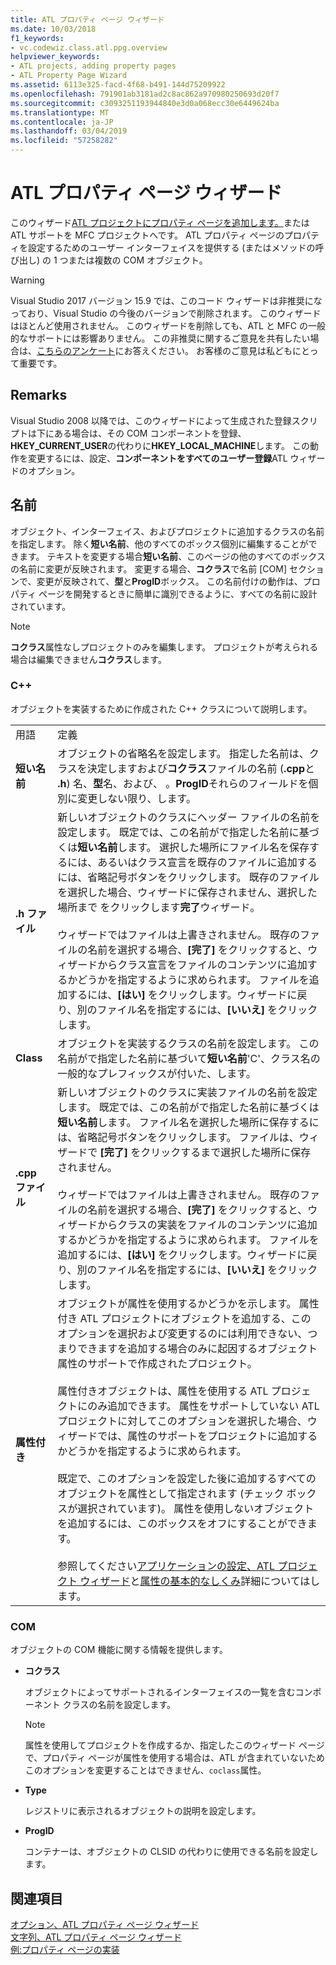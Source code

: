 ```yaml
---
title: ATL プロパティ ページ ウィザード
ms.date: 10/03/2018
f1_keywords:
- vc.codewiz.class.atl.ppg.overview
helpviewer_keywords:
- ATL projects, adding property pages
- ATL Property Page Wizard
ms.assetid: 6113e325-facd-4f68-b491-144d75209922
ms.openlocfilehash: 791901ab3181ad2c8ac862a970980250693d20f7
ms.sourcegitcommit: c3093251193944840e3d0a068ecc30e6449624ba
ms.translationtype: MT
ms.contentlocale: ja-JP
ms.lasthandoff: 03/04/2019
ms.locfileid: "57258282"
---
```

# <a name="atl-property-page-wizard"></a>ATL プロパティ ページ ウィザード

このウィザード[ATL プロジェクトにプロパティ ページを追加します。](../../atl/reference/adding-an-atl-property-page.md)または ATL サポートを MFC プロジェクトへです。 ATL プロパティ ページのプロパティを設定するためのユーザー インターフェイスを提供する (またはメソッドの呼び出し) の 1 つまたは複数の COM オブジェクト。

> [!WARNING]
> Visual Studio 2017 バージョン 15.9 では、このコード ウィザードは非推奨になっており、Visual Studio の今後のバージョンで削除されます。 このウィザードはほとんど使用されません。 このウィザードを削除しても、ATL と MFC の一般的なサポートには影響ありません。 この非推奨に関するご意見を共有したい場合は、[こちらのアンケート](https://www.surveymonkey.com/r/QDWKKCN)にお答えください。 お客様のご意見は私どもにとって重要です。

## <a name="remarks"></a>Remarks

Visual Studio 2008 以降では、このウィザードによって生成された登録スクリプトは下にある場合は、その COM コンポーネントを登録、 **HKEY_CURRENT_USER**の代わりに**HKEY_LOCAL_MACHINE**します。 この動作を変更するには、設定、**コンポーネントをすべてのユーザー登録**ATL ウィザードのオプション。

## <a name="names"></a>名前

オブジェクト、インターフェイス、およびプロジェクトに追加するクラスの名前を指定します。 除く**短い名前**、他のすべてのボックス個別に編集することができます。 テキストを変更する場合**短い名前**、このページの他のすべてのボックスの名前に変更が反映されます。 変更する場合、**コクラス**で名前 [COM] セクションで、変更が反映されて、**型**と**ProgID**ボックス。 この名前付けの動作は、プロパティ ページを開発するときに簡単に識別できるように、すべての名前に設計されています。

> [!NOTE]
>  **コクラス**属性なしプロジェクトのみを編集します。 プロジェクトが考えられる場合は編集できません**コクラス**します。

### <a name="c"></a>C++

オブジェクトを実装するために作成された C++ クラスについて説明します。

|||
|-|-|
|用語|定義|
|**短い名前**|オブジェクトの省略名を設定します。 指定した名前は、クラスを決定しますおよび**コクラス**ファイルの名前 (**.cpp**と **.h**) 名、**型**名、および、 。**ProgID**それらのフィールドを個別に変更しない限り、します。|
|**.h ファイル**|新しいオブジェクトのクラスにヘッダー ファイルの名前を設定します。 既定では、この名前がで指定した名前に基づくは**短い名前**します。 選択した場所にファイル名を保存するには、あるいはクラス宣言を既存のファイルに追加するには、省略記号ボタンをクリックします。 既存のファイルを選択した場合、ウィザードに保存されません、選択した場所まで をクリックします**完了**ウィザード。<br /><br /> ウィザードではファイルは上書きされません。 既存のファイルの名前を選択する場合、**[完了]** をクリックすると、ウィザードからクラス宣言をファイルのコンテンツに追加するかどうかを指定するように求められます。 ファイルを追加するには、**[はい]** をクリックします。ウィザードに戻り、別のファイル名を指定するには、**[いいえ]** をクリックします。|
|**Class**|オブジェクトを実装するクラスの名前を設定します。 この名前がで指定した名前に基づいて**短い名前**'C'、クラス名の一般的なプレフィックスが付いた、します。|
|**.cpp ファイル**|新しいオブジェクトのクラスに実装ファイルの名前を設定します。 既定では、この名前がで指定した名前に基づくは**短い名前**します。 ファイル名を選択した場所に保存するには、省略記号ボタンをクリックします。 ファイルは、ウィザードで **[完了]** をクリックするまで選択した場所に保存されません。<br /><br /> ウィザードではファイルは上書きされません。 既存のファイルの名前を選択する場合、**[完了]** をクリックすると、ウィザードからクラスの実装をファイルのコンテンツに追加するかどうかを指定するように求められます。 ファイルを追加するには、**[はい]** をクリックします。ウィザードに戻り、別のファイル名を指定するには、**[いいえ]** をクリックします。|
|**属性付き**|オブジェクトが属性を使用するかどうかを示します。 属性付き ATL プロジェクトにオブジェクトを追加する、このオプションを選択および変更するのには利用できない、つまりできますを追加する場合のみに起因するオブジェクト属性のサポートで作成されたプロジェクト。<br /><br /> 属性付きオブジェクトは、属性を使用する ATL プロジェクトにのみ追加できます。 属性をサポートしていない ATL プロジェクトに対してこのオプションを選択した場合、ウィザードでは、属性のサポートをプロジェクトに追加するかどうかを指定するように求められます。<br /><br /> 既定で、このオプションを設定した後に追加するすべてのオブジェクトを属性として指定されます (チェック ボックスが選択されています)。 属性を使用しないオブジェクトを追加するには、このボックスをオフにすることができます。<br /><br /> 参照してください[アプリケーションの設定、ATL プロジェクト ウィザード](../../atl/reference/application-settings-atl-project-wizard.md)と[属性の基本的なしくみ](../../windows/basic-mechanics-of-attributes.md)詳細についてはします。|

### <a name="com"></a>COM

オブジェクトの COM 機能に関する情報を提供します。

- **コクラス**

   オブジェクトによってサポートされるインターフェイスの一覧を含むコンポーネント クラスの名前を設定します。

   > [!NOTE]
   > 属性を使用してプロジェクトを作成するか、指定したこのウィザード ページで、プロパティ ページが属性を使用する場合は、ATL が含まれていないためこのオプションを変更することはできません、`coclass`属性。

- **Type**

   レジストリに表示されるオブジェクトの説明を設定します。

- **ProgID**

   コンテナーは、オブジェクトの CLSID の代わりに使用できる名前を設定します。

## <a name="see-also"></a>関連項目

[オプション、ATL プロパティ ページ ウィザード](../../atl/reference/options-atl-property-page-wizard.md)<br/>
[文字列、ATL プロパティ ページ ウィザード](../../atl/reference/strings-atl-property-page-wizard.md)<br/>
[例:プロパティ ページの実装](../../atl/example-implementing-a-property-page.md)
